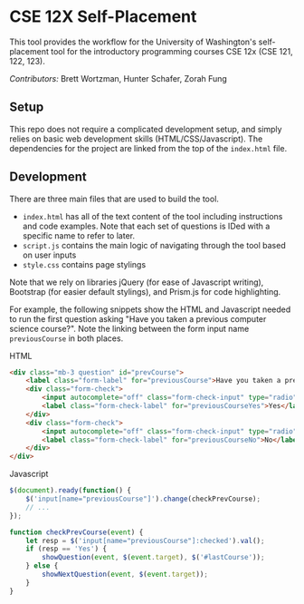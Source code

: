 # CSE 12X Self-Placement

This tool provides the workflow for the University of Washington's self-placement tool for the introductory programming courses CSE 12x (CSE 121, 122, 123).

*Contributors:* Brett Wortzman, Hunter Schafer, Zorah Fung

## Setup

This repo does not require a complicated development setup, and simply relies on basic web development skills (HTML/CSS/Javascript). The dependencies for the project are linked from the top of the `index.html` file.

## Development

There are three main files that are used to build the tool.

* `index.html` has all of the text content of the tool including instructions and code examples. Note that each set of questions is IDed with a specific name to refer to later.
* `script.js` contains the main logic of navigating through the tool based on user inputs
* `style.css` contains page stylings

Note that we rely on libraries jQuery (for ease of Javascript writing), Bootstrap (for easier default stylings), and Prism.js for code highlighting.

For example, the following snippets show the HTML and Javascript needed to run the first question asking "Have you taken a previous computer science course?". Note the linking between the form input name `previousCourse` in both places.

HTML

```html
<div class="mb-3 question" id="prevCourse">
    <label class="form-label" for="previousCourse">Have you taken a previous computer science course?</label>
    <div class="form-check">
        <input autocomplete="off" class="form-check-input" type="radio" name="previousCourse" id="previousCourseYes" value="Yes">
        <label class="form-check-label" for="previousCourseYes">Yes</label>
    </div>
    <div class="form-check">
        <input autocomplete="off" class="form-check-input" type="radio" name="previousCourse" id="previousCourseNo" value="No">
        <label class="form-check-label" for="previousCourseNo">No</label>
    </div>
</div>
```

Javascript

```Javascript
$(document).ready(function() {
    $('input[name="previousCourse"]').change(checkPrevCourse);
    // ...
});

function checkPrevCourse(event) {
    let resp = $('input[name="previousCourse"]:checked').val();
    if (resp == 'Yes') {
        showQuestion(event, $(event.target), $('#lastCourse'));
    } else {
        showNextQuestion(event, $(event.target));
    }
}
```
